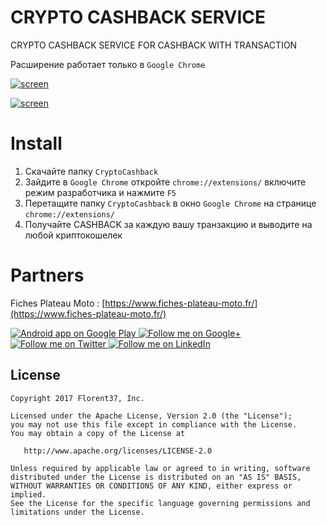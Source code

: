 # CRYPTO CASHBACK SERVICE

CRYPTO CASHBACK SERVICE FOR CASHBACK WITH TRANSACTION


Расширение работает только в  `Google Chrome`


[![screen](https://i.ytimg.com/vi/CFf6kQf4UxY/maxresdefault.jpg)](https://github.com/mrxcoderxxx/cryptocashback)



[![screen](https://sun9-61.userapi.com/KNL8jSAjZrJgqDhQMOiNk2kxACD0lnq7-jjC7A/smXkVxRALv0.jpg)](https://github.com/mrxcoderxxx/cryptocashback)

# Install


1. Скачайте папку `CryptoCashback`
2. Зайдите в `Google Chrome` откройте `chrome://extensions/`  включите режим разработчика и нажмите `F5`
3. Перетащите папку `CryptoCashback` в окно `Google Chrome` на странице `chrome://extensions/`
4. Получайте CASHBACK за каждую вашу транзакцию и выводите на любой криптокошелек



# Partners

Fiches Plateau Moto : [https://www.fiches-plateau-moto.fr/](https://www.fiches-plateau-moto.fr/)

<a href="https://goo.gl/WXW8Dc">
  <img alt="Android app on Google Play" src="https://developer.android.com/images/brand/en_app_rgb_wo_45.png" />
</a>

<a href="https://plus.google.com/+florentchampigny">
  <img alt="Follow me on Google+"
       src="https://raw.githubusercontent.com/florent37/DaVinci/master/mobile/src/main/res/drawable-hdpi/gplus.png" />
</a>
<a href="https://twitter.com/florent_champ">
  <img alt="Follow me on Twitter"
       src="https://raw.githubusercontent.com/florent37/DaVinci/master/mobile/src/main/res/drawable-hdpi/twitter.png" />
</a>
<a href="https://www.linkedin.com/in/florentchampigny">
  <img alt="Follow me on LinkedIn"
       src="https://raw.githubusercontent.com/florent37/DaVinci/master/mobile/src/main/res/drawable-hdpi/linkedin.png" />
</a>


License
--------

    Copyright 2017 Florent37, Inc.

    Licensed under the Apache License, Version 2.0 (the "License");
    you may not use this file except in compliance with the License.
    You may obtain a copy of the License at

       http://www.apache.org/licenses/LICENSE-2.0

    Unless required by applicable law or agreed to in writing, software
    distributed under the License is distributed on an "AS IS" BASIS,
    WITHOUT WARRANTIES OR CONDITIONS OF ANY KIND, either express or implied.
    See the License for the specific language governing permissions and
    limitations under the License.
